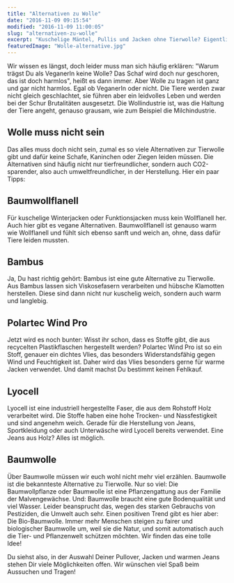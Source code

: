 ```yaml
---
title: "Alternativen zu Wolle"
date: "2016-11-09 09:15:54"
modified: "2016-11-09 11:00:05"
slug: "alternativen-zu-wolle"
excerpt: "Kuschelige Mäntel, Pullis und Jacken ohne Tierwolle? Eigentlich kein Problem. Wir zeigen Dir, wie Du Dich auch ohne Tierwolle im Winter fein warm hältst. "
featuredImage: "Wolle-alternative.jpg"
---
```


Wir wissen es längst, doch leider muss man sich häufig erklären: "Warum trägst Du als VeganerIn keine Wolle? Das Schaf wird doch nur geschoren, das ist doch harmlos", heißt es dann immer. Aber Wolle zu tragen ist ganz und gar nicht harmlos. Egal ob VeganerIn oder nicht. Die Tiere werden zwar nicht gleich geschlachtet, sie führen aber ein leidvolles Leben und werden bei der Schur Brutalitäten ausgesetzt. Die Wollindustrie ist, was die Haltung der Tiere angeht, genauso grausam, wie zum Beispiel die Milchindustrie.

## Wolle muss nicht sein

Das alles muss doch nicht sein, zumal es so viele Alternativen zur Tierwolle gibt und dafür keine Schafe, Kaninchen oder Ziegen leiden müssen. Die Alternativen sind häufig nicht nur tierfreundlicher, sondern auch CO2-sparender, also auch umweltfreundlicher, in der Herstellung. Hier ein paar Tipps:

## Baumwollflanell

Für kuschelige Winterjacken oder Funktionsjacken muss kein Wollflanell her. Auch hier gibt es vegane Alternativen. Baumwollflanell ist genauso warm wie Wollflanell und fühlt sich ebenso sanft und weich an, ohne, dass dafür Tiere leiden mussten.

## Bambus

Ja, Du hast richtig gehört: Bambus ist eine gute Alternative zu Tierwolle. Aus Bambus lassen sich Viskosefasern verarbeiten und hübsche Klamotten herstellen. Diese sind dann nicht nur kuschelig weich, sondern auch warm und langlebig.

## Polartec Wind Pro

Jetzt wird es noch bunter: Wisst ihr schon, dass es Stoffe gibt, die aus recycelten Plastikflaschen hergestellt werden? Polartec Wind Pro ist so ein Stoff, genauer ein dichtes Vlies, das besonders Widerstandsfähig gegen Wind und Feuchtigkeit ist. Daher wird das Vlies besonders gerne für warme Jacken verwendet. Und damit machst Du bestimmt keinen Fehlkauf.

## Lyocell

Lyocell ist eine industriell hergestellte Faser, die aus dem Rohstoff Holz verarbeitet wird. Die Stoffe haben eine hohe Trocken- und Nassfestigkeit und sind angenehm weich. Gerade für die Herstellung von Jeans, Sportkleidung oder auch Unterwäsche wird Lyocell bereits verwendet. Eine Jeans aus Holz? Alles ist möglich.

## Baumwolle

Über Baumwolle müssen wir euch wohl nicht mehr viel erzählen. Baumwolle ist die bekannteste Alternative zu Tierwolle. Nur so viel: Die Baumwollpflanze oder Baumwolle ist eine Pflanzengattung aus der Familie der Malvengewächse. Und: Baumwolle braucht eine gute Bodenqualität und viel Wasser. Leider beansprucht das, wegen des starken Gebrauchs von Pestiziden, die Umwelt auch sehr. Einen positiven Trend gibt es hier aber: Die Bio-Baumwolle. Immer mehr Menschen steigen zu fairer und biologischer Baumwolle um, weil sie die Natur, und somit automatisch auch die Tier- und Pflanzenwelt schützen möchten. Wir finden das eine tolle Idee!

Du siehst also, in der Auswahl Deiner Pullover, Jacken und warmen Jeans stehen Dir viele Möglichkeiten offen. Wir wünschen viel Spaß beim Aussuchen und Tragen!